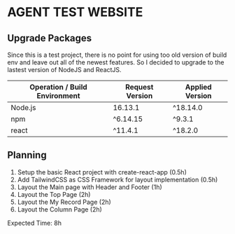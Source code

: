 # AGENT TEST WEBSITE

## Upgrade Packages

Since this is a test project, there is no point for using too old version of build env and leave out all of the newest features. So I decided to upgrade to the lastest version of NodeJS and ReactJS.

| Operation / Build Environment | Request Version | Applied Version |
| ----------------------------- | --------------- | --------------- |
| Node.js                       | 16.13.1         | ^18.14.0        |
| npm                           | ^6.14.15        | ^9.3.1          |
| react                         | ^11.4.1         | ^18.2.0         |

## Planning

1. Setup the basic React project with create-react-app (0.5h)
2. Add TailwindCSS as CSS Framework for layout implementation (0.5h)
3. Layout the Main page with Header and Footer (1h)
4. Layout the Top Page (2h)
5. Layout the My Record Page (2h)
6. Layout the Column Page (2h)

Expected Time: 8h
